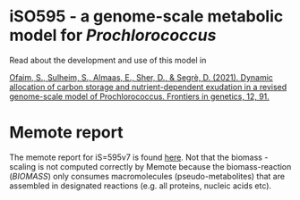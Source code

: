 # iSO595 - a genome-scale metabolic model for _Prochlorococcus_
Read about the development and use of this model in 

[Ofaim, S., Sulheim, S., Almaas, E., Sher, D., & Segrè, D. (2021). Dynamic allocation of carbon storage and nutrient-dependent exudation in a revised genome-scale model of Prochlorococcus. Frontiers in genetics, 12, 91.](https://doi.org/10.3389/fgene.2021.586293)

# Memote report
The memote report for iS=595v7 is found [here](https://github.com/segrelab/Prochlorococcus_Model/blob/master/Model_files/memote.html). Not that the biomass - scaling is not computed correctly by Memote because the biomass-reaction (_BIOMASS_) only consumes macromolecules (pseudo-metabolites) that are assembled in designated reactions (e.g. all proteins, nucleic acids etc).


